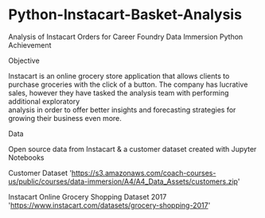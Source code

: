 # Python-Instacart-Basket-Analysis
Analysis of Instacart Orders for Career Foundry Data Immersion Python Achievement 

Objective

Instacart is an online grocery store application that allows clients to purchase groceries with the click of a button. 
The company has lucrative sales, however they have tasked the analysis team with performing additional exploratory  
analysis in order to offer better insights and forecasting strategies for growing their business even more. 

Data

Open source data from Instacart & a customer dataset created with Jupyter Notebooks 

Customer Dataset
'https://s3.amazonaws.com/coach-courses-us/public/courses/data-immersion/A4/A4_Data_Assets/customers.zip'

Instacart Online Grocery Shopping Dataset 2017
'https://www.instacart.com/datasets/grocery-shopping-2017'
